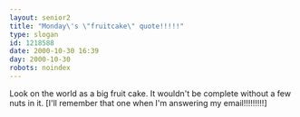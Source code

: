 ```yaml
---
layout: senior2
title: "Monday\'s \"fruitcake\" quote!!!!!"
type: slogan
id: 1218588
date: 2000-10-30 16:39
day: 2000-10-30
robots: noindex
---
```

Look on the world as a big fruit cake. It wouldn't be complete without a few nuts in it. [I'll remember that one when I'm answering my email!!!!!!!!!]
